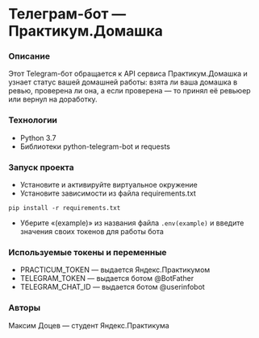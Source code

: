 # Телеграм-бот — Практикум.Домашка
### Описание
Этот Telegram-бот обращается к API сервиса Практикум.Домашка и узнает статус вашей домашней работы: взята ли ваша домашка в ревью, проверена ли она, а если проверена — то принял её ревьюер или вернул на доработку.
### Технологии
* Python 3.7
* Библиотеки python-telegram-bot и requests

### Запуск проекта
* Установите и активируйте виртуальное окружение
* Установите зависимости из файла requirements.txt
```
pip install -r requirements.txt
``` 
* Уберите «(example)» из названия файла ```.env(example)``` и введите значения своих токенов для работы бота

### Используемые токены и переменные
* PRACTICUM_TOKEN — выдается Яндекс.Практикумом
* TELEGRAM_TOKEN  — выдается ботом @BotFather
* TELEGRAM_CHAT_ID — выдается ботом @userinfobot

### Авторы
Максим  Доцев — студент Яндекс.Практикума

